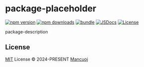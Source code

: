 # package-placeholder

[![npm version][npm-version-src]][npm-version-href]
[![npm downloads][npm-downloads-src]][npm-downloads-href]
[![bundle][bundle-src]][bundle-href]
[![JSDocs][jsdocs-src]][jsdocs-href]
[![License][license-src]][license-href]

package-description

## License

[MIT](https://github.com/mancuoj/package-placeholder/blob/main/LICENSE) License © 2024-PRESENT [Mancuoj](https://github.com/mancuoj)

<!-- Badges -->
[npm-version-src]: https://img.shields.io/npm/v/package-placeholder?style=flat&colorA=18181b&colorB=1f6feb
[npm-version-href]: https://npmjs.com/package/package-placeholder
[npm-downloads-src]: https://img.shields.io/npm/dm/package-placeholder?style=flat&colorA=18181b&colorB=1f6feb
[npm-downloads-href]: https://npmjs.com/package/package-placeholder
[bundle-src]: https://img.shields.io/bundlephobia/minzip/package-placeholder?style=flat&colorA=18181b&colorB=1f6feb&label=minzip
[bundle-href]: https://bundlephobia.com/result?p=package-placeholder
[jsdocs-src]: https://img.shields.io/badge/jsdocs-reference-18181b?style=flat&colorA=18181b&colorB=1f6feb
[jsdocs-href]: https://www.jsdocs.io/package/package-placeholder
[license-src]: https://img.shields.io/github/license/mancuoj/package-placeholder.svg?style=flat&colorA=18181b&colorB=1f6feb
[license-href]: https://github.com/mancuoj/package-placeholder/blob/main/LICENSE
